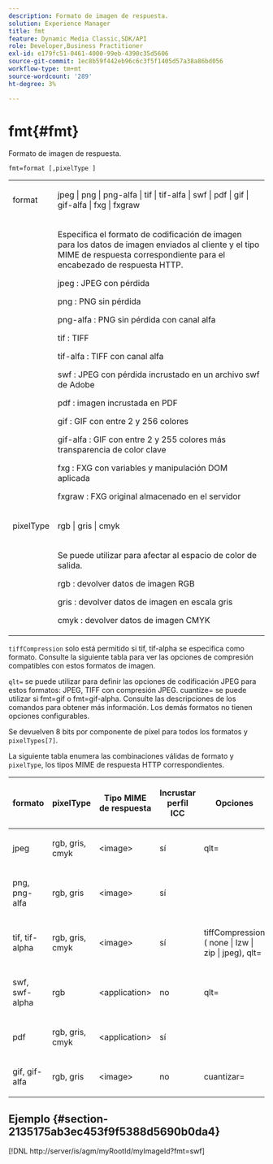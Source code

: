 ```yaml
---
description: Formato de imagen de respuesta.
solution: Experience Manager
title: fmt
feature: Dynamic Media Classic,SDK/API
role: Developer,Business Practitioner
exl-id: e179fc51-0461-4000-99eb-4390c35d5606
source-git-commit: 1ec8b59f442eb96c6c3f5f1405d57a38a86bd056
workflow-type: tm+mt
source-wordcount: '289'
ht-degree: 3%

---
```


# fmt{#fmt}

Formato de imagen de respuesta.

`fmt=format [,pixelType ]`

<table id="simpletable_66FAABB7BD7A4BBB815A570BEA4C1AE8"> 
 <tr class="strow"> 
  <td class="stentry"> <p><span class="codeph"> <span class="varname"> format</span> </span> </p></td> 
  <td class="stentry"> <p><span class="codeph"> jpeg | png | png-alfa | tif | tif-alfa | swf | pdf | gif | gif-alfa | fxg | fxgraw</span> </p></td> 
 </tr> 
 <tr class="strow"> 
  <td class="stentry"></td> 
  <td class="stentry"> <p> Especifica el formato de codificación de imagen para los datos de imagen enviados al cliente y el tipo MIME de respuesta correspondiente para el encabezado de respuesta HTTP. </p> <p> <span class="codeph">  jpeg  </span>: JPEG con pérdida </p> <p> <span class="codeph"> png  </span>: PNG sin pérdida </p> <p> <span class="codeph"> png-alfa  </span>: PNG sin pérdida con canal alfa </p> <p> <span class="codeph">  tif  </span>: TIFF </p> <p> <span class="codeph"> tif-alfa  </span>: TIFF con canal alfa </p> <p> <span class="codeph">  swf  </span>: JPEG con pérdida incrustado en un archivo swf de Adobe </p> <p> <span class="codeph"> pdf  </span>: imagen incrustada en PDF </p> <p> <span class="codeph"> gif  </span>: GIF con entre 2 y 256 colores </p> <p> <span class="codeph"> gif-alfa  </span>: GIF con entre 2 y 255 colores más transparencia de color clave </p> <p> <span class="codeph"> fxg  </span>: FXG con variables y manipulación DOM aplicada </p> <p> <span class="codeph">  fxgraw  </span>: FXG original almacenado en el servidor </p> </td> 
 </tr> 
 <tr class="strow"> 
  <td class="stentry"> <p><span class="codeph"> <span class="varname"> pixelType</span> </span> </p></td> 
  <td class="stentry"> <p><span class="codeph"> rgb | gris | cmyk</span> </p></td> 
 </tr> 
 <tr class="strow"> 
  <td class="stentry"></td> 
  <td class="stentry"> <p> Se puede utilizar para afectar al espacio de color de salida. </p> <p> <span class="codeph">  rgb  </span>: devolver datos de imagen RGB </p> <p> <span class="codeph"> gris  </span>: devolver datos de imagen en escala gris </p> <p> <span class="codeph"> cmyk  </span>: devolver datos de imagen CMYK </p> </td> 
 </tr> 
</table>

`tiffCompression` solo está permitido si tif, tif-alpha se especifica como formato. Consulte la siguiente tabla para ver las opciones de compresión compatibles con estos formatos de imagen.

`qlt=` se puede utilizar para definir las opciones de codificación JPEG para estos formatos: JPEG, TIFF con compresión JPEG. cuantize= se puede utilizar si fmt=gif o fmt=gif-alpha. Consulte las descripciones de los comandos para obtener más información. Los demás formatos no tienen opciones configurables.

Se devuelven 8 bits por componente de píxel para todos los formatos y `pixelTypes[7]`.

La siguiente tabla enumera las combinaciones válidas de formato y `pixelType`, los tipos MIME de respuesta HTTP correspondientes.

<table id="table_54AFE58185004C74971EFBA845E177B6"> 
 <thead> 
  <tr> 
   <th colname="col1" class="entry"> <p><span class="varname"> formato</span> </p> </th> 
   <th colname="col2" class="entry"> <p><span class="varname"> pixelType</span> </p> </th> 
   <th colname="col3" class="entry"> <p>Tipo MIME de respuesta </p> </th> 
   <th colname="col4" class="entry"> <p>Incrustar perfil ICC </p> </th> 
   <th colname="col5" class="entry"> <p>Opciones </p> </th> 
  </tr> 
 </thead>
 <tbody> 
  <tr> 
   <td> <p>jpeg </p> </td> 
   <td> <p>rgb, gris, cmyk </p> </td> 
   <td> <p>&lt;image&gt; </p> </td> 
   <td> <p>sí </p> </td> 
   <td> <p><span class="codeph"> qlt=</span> </p> </td> 
  </tr> 
  <tr> 
   <td> <p>png, png-alfa </p> </td> 
   <td> <p>rgb, gris </p> </td> 
   <td> <p>&lt;image&gt; </p> </td> 
   <td> <p>sí </p> </td> 
   <td> <p> </p> </td> 
  </tr> 
  <tr> 
   <td> <p>tif, tif-alpha </p> </td> 
   <td> <p>rgb, gris, cmyk </p> </td> 
   <td> <p>&lt;image&gt; </p> </td> 
   <td> <p>sí </p> </td> 
   <td> <p><span class="codeph"> <span class="varname"> tiffCompression</span> ( none | lzw | zip | jpeg), qlt=</span> </p> </td> 
  </tr> 
  <tr> 
   <td> <p>swf, swf-alpha </p> </td> 
   <td> <p>rgb </p> </td> 
   <td> <p>&lt;application&gt; </p> </td> 
   <td> <p>no </p> </td> 
   <td> <p><span class="codeph"> qlt=  </span> </p> </td> 
  </tr> 
  <tr> 
   <td> <p>pdf </p> </td> 
   <td> <p>rgb, gris, cmyk </p> </td> 
   <td> <p>&lt;application&gt; </p> </td> 
   <td> <p>sí </p> </td> 
   <td> <p> </p> </td> 
  </tr> 
  <tr> 
   <td> <p>gif, gif-alfa </p> </td> 
   <td> <p>rgb, gris </p> </td> 
   <td> <p>&lt;image&gt; </p> </td> 
   <td> <p>no </p> </td> 
   <td> <p><span class="codeph"> cuantizar=</span> </p> </td> 
  </tr> 
 </tbody> 
</table>

## Ejemplo {#section-2135175ab3ec453f9f5388d5690b0da4}

[!DNL http://server/is/agm/myRootId/myImageId?fmt=swf]
